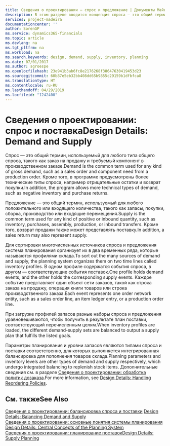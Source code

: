```yaml
---
title: Сведения о проектировании — спрос и предложение | Документы Майкрософт
description: В этом разделе вводится концепция спроса — это общий термин, используемый для любого типа общего спроса, такого как заказ на продажу и требуемый компонент в производственном заказе.
services: project-madeira
documentationcenter: ''
author: SorenGP
ms.service: dynamics365-financials
ms.topic: article
ms.devlang: na
ms.tgt_pltfrm: na
ms.workload: na
ms.search.keywords: design, demand, supply, inventory, planning
ms.date: 07/01/2017
ms.author: sgroespe
ms.openlocfilehash: 23e941b3ab6fc8e2176268f38647630419453d23
ms.sourcegitcommit: 60b87e5eb32bb408dd65b9855c29159b1dfbfca8
ms.translationtype: HT
ms.contentlocale: ru-RU
ms.lasthandoff: 04/29/2019
ms.locfileid: "1242400"
---
```

# <a name="design-details-demand-and-supply"></a><span data-ttu-id="3b9b3-103">Сведения о проектировании: спрос и поставка</span><span class="sxs-lookup"><span data-stu-id="3b9b3-103">Design Details: Demand and Supply</span></span>
<span data-ttu-id="3b9b3-104">Спрос — это общий термин, используемый для любого типа общего спроса, такого как заказ на продажу и требуемый компонент в производственном заказе.</span><span class="sxs-lookup"><span data-stu-id="3b9b3-104">Demand is the common term used for any kind of gross demand, such as a sales order and component need from a production order.</span></span> <span data-ttu-id="3b9b3-105">Кроме того, в программе предусмотрены более технические типы спроса, например отрицательные остатки и возврат покупки.</span><span class="sxs-lookup"><span data-stu-id="3b9b3-105">In addition, the program allows more technical types of demand, such as negative inventory and purchase returns.</span></span>  
  
<span data-ttu-id="3b9b3-106">Предложение — это общий термин, используемый для любого положительного или входящего количества, такого как запасы, покупки, сборка, производство или входящие перемещения.</span><span class="sxs-lookup"><span data-stu-id="3b9b3-106">Supply is the common term used for any kind of positive or inbound quantity, such as inventory, purchases, assembly, production, or inbound transfers.</span></span> <span data-ttu-id="3b9b3-107">Кроме того, возврат продажи также может представлять поставку.</span><span class="sxs-lookup"><span data-stu-id="3b9b3-107">In addition, a sales return may also represent supply.</span></span>  
  
<span data-ttu-id="3b9b3-108">Для сортировки многочисленных источников спроса и предложения система планирования организует их в два временных ряда, которые называются профилями склада.</span><span class="sxs-lookup"><span data-stu-id="3b9b3-108">To sort out the many sources of demand and supply, the planning system organizes them on two time lines called inventory profiles.</span></span> <span data-ttu-id="3b9b3-109">В одном профиле содержатся события спроса, в другом — соответствующие события поставок.</span><span class="sxs-lookup"><span data-stu-id="3b9b3-109">One profile holds demand events, and the other holds the corresponding supply events.</span></span> <span data-ttu-id="3b9b3-110">Каждое событие представляет один объект сети заказов, такой как строка заказа на продажу, операция книги товаров или строка производственного заказа.</span><span class="sxs-lookup"><span data-stu-id="3b9b3-110">Each event represents one order network entity, such as a sales order line, an item ledger entry, or a production order line.</span></span>  
  
<span data-ttu-id="3b9b3-111">При загрузке профилей запасов разные наборы спроса и предложения уравновешиваются, чтобы получить в результате план поставки, соответствующий перечисленным целям.</span><span class="sxs-lookup"><span data-stu-id="3b9b3-111">When inventory profiles are loaded, the different demand-supply sets are balanced to output a supply plan that fulfills the listed goals.</span></span>  
  
<span data-ttu-id="3b9b3-112">Параметры планирования и уровни запасов являются типами спроса и поставки соответственно, для которых выполняется интегрированная балансировка для пополнения товаров склада.</span><span class="sxs-lookup"><span data-stu-id="3b9b3-112">Planning parameters and inventory levels are other types of demand and supply respectively, which undergo integrated balancing to replenish stock items.</span></span> <span data-ttu-id="3b9b3-113">Дополнительные сведения см. в разделе [Сведения о проектировании: обработка политик дозаказа](design-details-handling-reordering-policies.md).</span><span class="sxs-lookup"><span data-stu-id="3b9b3-113">For more information, see [Design Details: Handling Reordering Policies](design-details-handling-reordering-policies.md).</span></span>  
  
## <a name="see-also"></a><span data-ttu-id="3b9b3-114">См. также</span><span class="sxs-lookup"><span data-stu-id="3b9b3-114">See Also</span></span>  
<span data-ttu-id="3b9b3-115">[Сведения о проектировании: балансировка спроса и поставки](design-details-balancing-demand-and-supply.md) </span><span class="sxs-lookup"><span data-stu-id="3b9b3-115">[Design Details: Balancing Demand and Supply](design-details-balancing-demand-and-supply.md) </span></span>  
<span data-ttu-id="3b9b3-116">[Сведения о проектировании: основные понятия системы планирования](design-details-central-concepts-of-the-planning-system.md) </span><span class="sxs-lookup"><span data-stu-id="3b9b3-116">[Design Details: Central Concepts of the Planning System](design-details-central-concepts-of-the-planning-system.md) </span></span>  
[<span data-ttu-id="3b9b3-117">Сведения о проектировании: планирование поставок</span><span class="sxs-lookup"><span data-stu-id="3b9b3-117">Design Details: Supply Planning</span></span>](design-details-supply-planning.md)